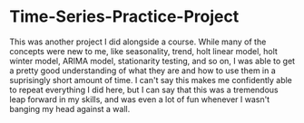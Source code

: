 # Time-Series-Practice-Project

This was another project I did alongside a course. While many of the concepts were new to me, like seasonality, trend, holt linear model, holt winter model, ARIMA model, stationarity testing, and so on, I was able to get a pretty good understanding of what they are and how to use them in a suprisingly short amount of time. I can't say this makes me confidently able to repeat everything I did here, but I can say that this was a tremendous leap forward in my skills, and was even a lot of fun whenever I wasn't banging my head against a wall.
